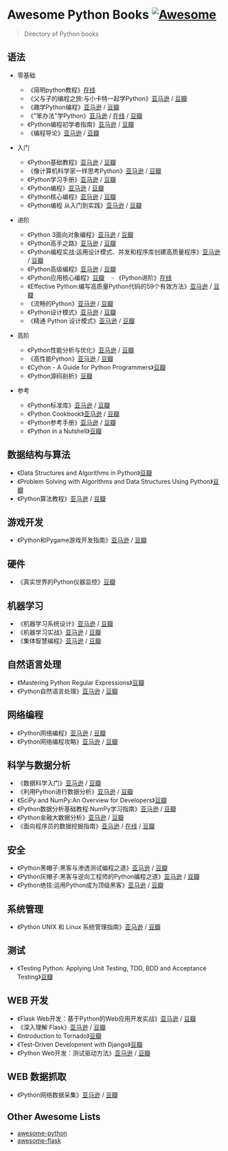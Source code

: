 # Awesome Python Books [![Awesome](https://cdn.rawgit.com/sindresorhus/awesome/d7305f38d29fed78fa85652e3a63e154dd8e8829/media/badge.svg)](https://github.com/sindresorhus/awesome)

> Directory of Python books

## 语法
- 零基础
    - 《简明python教程》[在线](http://wiki.jikexueyuan.com/project/simple-python-course/)
    - 《父与子的编程之旅:与小卡特一起学Python》[亚马逊](https://www.amazon.cn/dp/B00PG0MMLO) / [豆瓣](https://book.douban.com/subject/26005639/)
    - 《趣学Python编程》[亚马逊](https://www.amazon.cn/dp/B00IM56I5Q) / [豆瓣](https://book.douban.com/subject/25837145/)
    - 《"笨办法"学Python》[亚马逊](https://www.amazon.cn/dp/B00P6OJ0TC) / [在线](https://flyouting.gitbooks.io/learn-python-the-hard-way-cn/content/) / [豆瓣](https://book.douban.com/subject/26264642/)
    - 《Python编程初学者指南》[亚马逊](https://www.amazon.cn/dp/B00OZVSJAS/) / [豆瓣](https://book.douban.com/subject/26287445/)
    - 《编程导论》[亚马逊](https://www.amazon.cn/dp/B00W34DZ1M) / [豆瓣](https://book.douban.com/subject/26368668/)

- 入门
    - 《Python基础教程》[亚马逊](https://www.amazon.cn/dp/B00KAFX65Q) / [豆瓣](https://book.douban.com/subject/25880388/)
    - 《像计算机科学家一样思考Python》[亚马逊](https://www.amazon.cn/dp/B01ION3W54/) / [豆瓣](https://book.douban.com/subject/26870407/)
    - 《Python学习手册》[亚马逊](https://www.amazon.cn/dp/B004TUJ7A6) / [豆瓣](https://book.douban.com/subject/6049132/)
    - 《Python编程》[亚马逊](https://www.amazon.cn/dp/B00R3UI2NC) / [豆瓣](https://book.douban.com/subject/26314833/) 
    - 《Python核心编程》[亚马逊](https://www.amazon.cn/dp/B001BKVXOA/) / [豆瓣](https://book.douban.com/subject/3112503/)
    - 《Python编程 从入门到实践》[亚马逊](https://www.amazon.cn/dp/B01ION3VWI/) / [豆瓣](https://book.douban.com/subject/26829016/)

- 进阶
    - 《Python 3面向对象编程》[亚马逊](https://www.amazon.cn/dp/B010MG1S84) / [豆瓣](https://book.douban.com/subject/26468916/)
    - 《Python高手之路》[亚马逊](https://www.amazon.cn/dp/B00X65PEFC) / [豆瓣](https://book.douban.com/subject/26389274/)
    - 《Python编程实战:运用设计模式、并发和程序库创建高质量程序》[亚马逊](https://www.amazon.cn/dp/B00MHDPIJ6) / [豆瓣](https://book.douban.com/subject/25955274/)
    - 《Python高级编程》[亚马逊](https://book.douban.com/subject/4212921/) / [豆瓣](https://book.douban.com/subject/27133480/)
    - 《Python应用核心编程》[豆瓣](https://book.douban.com/subject/26801374/)
    - 《Python进阶》[在线](https://eastlakeside.gitbooks.io/interpy-zh/content/)
    - 《Effective Python:编写高质量Python代码的59个有效方法》[亚马逊](https://www.amazon.cn/dp/B01ASI36QS) / [豆瓣](https://book.douban.com/subject/26709315/)
    - 《流畅的Python》[亚马逊](https://www.amazon.cn/dp/B072HMKKPG) / [豆瓣](https://book.douban.com/subject/27028517/)
    - 《Python设计模式》[亚马逊](https://www.amazon.cn/dp/B073MDN9KZ) / [豆瓣](https://book.douban.com/subject/27091288/)
    - 《精通 Python 设计模式》[亚马逊](https://www.amazon.cn/dp/B01ION3VW8) / [豆瓣](https://book.douban.com/subject/26829015/)

- 高阶
    - 《Python性能分析与优化》[亚马逊](https://www.amazon.cn/dp/B01HB0KNCG) / [豆瓣](https://book.douban.com/subject/26819420/)
    - 《高性能Python》[亚马逊](https://www.amazon.cn/dp/B072RBY4M5) / [豆瓣](https://book.douban.com/subject/27064848/)
    - 《Cython - A Guide for Python Programmers》[豆瓣](https://book.douban.com/subject/26250831/)
    - 《Python源码剖析》[豆瓣](https://book.douban.com/subject/3117898/)

- 参考
    - 《Python标准库》[亚马逊](https://book.douban.com/subject/10773324/) / [豆瓣](https://book.douban.com/subject/10773324/)
    - 《Python Cookbook》[亚马逊](https://www.amazon.cn/dp/B00WKR1OKG) / [豆瓣](https://book.douban.com/subject/26381341/)
    - 《Python参考手册》[亚马逊](https://book.douban.com/subject/5401851/) / [豆瓣](https://book.douban.com/subject/5401851/)
    - 《Python in a Nutshell》[豆瓣](https://book.douban.com/subject/1845309/)

## 数据结构与算法
- 《Data Structures and Algorithms in Python》[豆瓣](https://book.douban.com/subject/10607365/)
- 《Problem Solving with Algorithms and Data Structures Using Python》[豆瓣](https://book.douban.com/subject/21325184/)
- 《Python算法教程》[亚马逊](https://www.amazon.cn/dp/B019NB0VCI) / [豆瓣](https://book.douban.com/subject/26699412/)

## 游戏开发
- 《Python和Pygame游戏开发指南》[亚马逊](https://www.amazon.cn/dp/B019IZ6ZWO) / [豆瓣](https://book.douban.com/subject/26702574/)

## 硬件
- 《真实世界的Python仪器监控》[豆瓣](https://book.douban.com/subject/20773481/)

## 机器学习
- 《机器学习系统设计》[亚马逊](https://www.amazon.cn/dp/B00KYXKIDM) / [豆瓣](https://book.douban.com/subject/25899625/)
- 《机器学习实战》[亚马逊](https://www.amazon.cn/dp/B00D747PTK) / [豆瓣](https://book.douban.com/subject/24703171/)
- 《集体智慧编程》[亚马逊](https://www.amazon.cn/dp/B00UI93JD8) / [豆瓣](https://book.douban.com/subject/3288908/)

## 自然语言处理
- 《Mastering Python Regular Expressions》[豆瓣](https://book.douban.com/subject/25910720/)
- 《Python自然语言处理》[亚马逊](https://www.amazon.cn/dp/B00L7IV7C4) / [豆瓣](https://book.douban.com/subject/5336893/)

## 网络编程
- 《Python网络编程》[亚马逊](https://www.amazon.cn/dp/B01LXK2W32) / [豆瓣](https://book.douban.com/subject/26869212/)
- 《Python网络编程攻略》[亚马逊](https://www.amazon.cn/dp/B00PUP2IWS) / [豆瓣](https://book.douban.com/subject/26230343/)

## 科学与数据分析
- 《数据科学入门》[亚马逊](https://www.amazon.cn/dp/B01DLBQPQC) / [豆瓣](https://book.douban.com/subject/26741078/)
- 《利用Python进行数据分析》[亚马逊](https://www.amazon.cn/dp/B00GHGZLWS) / [豆瓣](https://book.douban.com/subject/25779298/)
- 《SciPy and NumPy:An Overview for Developers》[豆瓣](https://book.douban.com/subject/10561724/)
- 《Python数据分析基础教程:NumPy学习指南》[亚马逊](https://www.amazon.cn/dp/B00HLA8U86) / [豆瓣](https://book.douban.com/subject/25798462/)
- 《Python金融大数据分析》[亚马逊](https://www.amazon.cn/dp/B0182K8YMA) / [豆瓣](https://book.douban.com/subject/26670241/)
- 《面向程序员的数据挖掘指南》[亚马逊](https://www.amazon.cn/dp/B017QWR6BU) / [在线](http://dataminingguide.books.yourtion.com) / [豆瓣](https://book.douban.com/subject/26652166)

## 安全
- 《Python黑帽子:黑客与渗透测试编程之道》[亚马逊](https://www.amazon.cn/dp/B013KKCLE4) / [豆瓣](https://book.douban.com/subject/26590145/)
- 《Python灰帽子:黑客与逆向工程师的Python编程之道》[亚马逊](https://book.douban.com/subject/6025284/) / [豆瓣](https://book.douban.com/subject/6025284/)
- 《Python绝技:运用Python成为顶级黑客》[亚马逊](https://www.amazon.cn/dp/B019ZRGBVU) / [豆瓣](https://book.douban.com/subject/26702570/)

## 系统管理
- 《Python UNIX 和 Linux 系统管理指南》[亚马逊](https://book.douban.com/subject/4031965/) / [豆瓣](https://book.douban.com/subject/4031965/)

## 测试
- 《Testing Python: Applying Unit Testing, TDD, BDD and Acceptance Testing》[豆瓣](https://book.douban.com/subject/25953479/)

## WEB 开发
- 《Flask Web开发：基于Python的Web应用开发实战》[亚马逊](https://www.amazon.cn/dp/B00QT2TQCG) / [豆瓣](https://book.douban.com/subject/26274202/)
- 《深入理解 Flask》[亚马逊](https://www.amazon.cn/dp/B01IA9I2I4) / [豆瓣](https://book.douban.com/subject/26838547/)
- 《Introduction to Tornado》[豆瓣](https://book.douban.com/subject/7906788/)
- 《Test-Driven Development with Django》[豆瓣](https://book.douban.com/subject/26608104/)
- 《Python Web开发：测试驱动方法》[亚马逊](https://www.amazon.cn/dp/B016I9T8SQ) / [豆瓣](https://book.douban.com/subject/26640135/)

## WEB 数据抓取
- 《Python网络数据采集》[亚马逊](https://www.amazon.cn/dp/B01DU8CXJ4) / [豆瓣](https://book.douban.com/subject/26740503/)

## Other Awesome Lists
- [awesome-python](https://github.com/vinta/awesome-python)
- [awesome-flask](https://github.com/humiaozuzu/awesome-flask)
